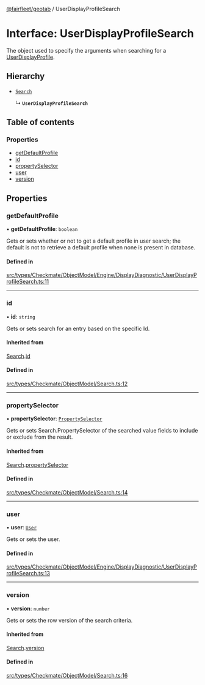 [@fairfleet/geotab](../README.md) / UserDisplayProfileSearch

# Interface: UserDisplayProfileSearch

The object used to specify the arguments when searching for a [UserDisplayProfile](UserDisplayProfile.md).

## Hierarchy

- [`Search`](Search.md)

  ↳ **`UserDisplayProfileSearch`**

## Table of contents

### Properties

- [getDefaultProfile](UserDisplayProfileSearch.md#getdefaultprofile)
- [id](UserDisplayProfileSearch.md#id)
- [propertySelector](UserDisplayProfileSearch.md#propertyselector)
- [user](UserDisplayProfileSearch.md#user)
- [version](UserDisplayProfileSearch.md#version)

## Properties

### getDefaultProfile

• **getDefaultProfile**: `boolean`

Gets or sets whether or not to get a default profile in user search; the default is not to retrieve a default profile when none is present in database.

#### Defined in

[src/types/Checkmate/ObjectModel/Engine/DisplayDiagnostic/UserDisplayProfileSearch.ts:11](https://github.com/fairfleet/geotab/blob/b682f10/src/types/Checkmate/ObjectModel/Engine/DisplayDiagnostic/UserDisplayProfileSearch.ts#L11)

___

### id

• **id**: `string`

Gets or sets search for an entry based on the specific Id.

#### Inherited from

[Search](Search.md).[id](Search.md#id)

#### Defined in

[src/types/Checkmate/ObjectModel/Search.ts:12](https://github.com/fairfleet/geotab/blob/b682f10/src/types/Checkmate/ObjectModel/Search.ts#L12)

___

### propertySelector

• **propertySelector**: [`PropertySelector`](PropertySelector.md)

Gets or sets Search.PropertySelector of the searched value fields to include or exclude from the result.

#### Inherited from

[Search](Search.md).[propertySelector](Search.md#propertyselector)

#### Defined in

[src/types/Checkmate/ObjectModel/Search.ts:14](https://github.com/fairfleet/geotab/blob/b682f10/src/types/Checkmate/ObjectModel/Search.ts#L14)

___

### user

• **user**: [`User`](User.md)

Gets or sets the user.

#### Defined in

[src/types/Checkmate/ObjectModel/Engine/DisplayDiagnostic/UserDisplayProfileSearch.ts:13](https://github.com/fairfleet/geotab/blob/b682f10/src/types/Checkmate/ObjectModel/Engine/DisplayDiagnostic/UserDisplayProfileSearch.ts#L13)

___

### version

• **version**: `number`

Gets or sets the row version of the search criteria.

#### Inherited from

[Search](Search.md).[version](Search.md#version)

#### Defined in

[src/types/Checkmate/ObjectModel/Search.ts:16](https://github.com/fairfleet/geotab/blob/b682f10/src/types/Checkmate/ObjectModel/Search.ts#L16)
